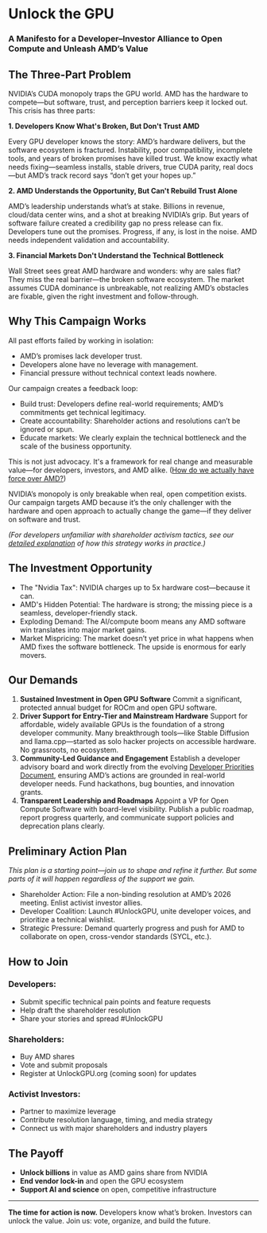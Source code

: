 # Unlock the GPU 

### A Manifesto for a Developer–Investor Alliance to Open Compute and Unleash AMD’s Value

## The Three-Part Problem

NVIDIA’s CUDA monopoly traps the GPU world. AMD has the hardware to compete—but software, trust, and perception barriers keep it locked out. This crisis has three parts:

**1. Developers Know What's Broken, But Don't Trust AMD**

Every GPU developer knows the story: AMD’s hardware delivers, but the software ecosystem is fractured. Instability, poor compatibility, incomplete tools, and years of broken promises have killed trust. We know exactly what needs fixing—seamless installs, stable drivers, true CUDA parity, real docs—but AMD’s track record says “don’t get your hopes up.”

**2. AMD Understands the Opportunity, But Can't Rebuild Trust Alone**

AMD’s leadership understands what’s at stake. Billions in revenue, cloud/data center wins, and a shot at breaking NVIDIA’s grip. But years of software failure created a credibility gap no press release can fix. Developers tune out the promises. Progress, if any, is lost in the noise. AMD needs independent validation and accountability.

**3. Financial Markets Don't Understand the Technical Bottleneck**

Wall Street sees great AMD hardware and wonders: why are sales flat? They miss the real barrier—the broken software ecosystem. The market assumes CUDA dominance is unbreakable, not realizing AMD’s obstacles are fixable, given the right investment and follow-through.

## Why This Campaign Works

All past efforts failed by working in isolation:
- AMD’s promises lack developer trust.
- Developers alone have no leverage with management.
- Financial pressure without technical context leads nowhere.

Our campaign creates a feedback loop:
- Build trust: Developers define real-world requirements; AMD’s commitments get technical legitimacy.
- Create accountability: Shareholder actions and resolutions can’t be ignored or spun.
- Educate markets: We clearly explain the technical bottleneck and the scale of the business opportunity.

This is not just advocacy. It's a framework for real change and measurable value—for developers, investors, and AMD alike.
([How do we actually have force over AMD?](FAQ.md#actual-force))

NVIDIA’s monopoly is only breakable when real, open competition exists. Our campaign targets AMD because it’s the only challenger with the hardware and open approach to actually change the game—if they deliver on software and trust.

*(For developers unfamiliar with shareholder activism tactics, see our [detailed explanation](/shareholder-activism) of how this strategy works in practice.)*

## The Investment Opportunity

- The "Nvidia Tax": NVIDIA charges up to 5x hardware cost—because it can.
- AMD's Hidden Potential: The hardware is strong; the missing piece is a seamless, developer-friendly stack.
- Exploding Demand: The AI/compute boom means any AMD software win translates into major market gains.
- Market Mispricing: The market doesn’t yet price in what happens when AMD fixes the software bottleneck. The upside is enormous for early movers. 

## Our Demands

1. **Sustained Investment in Open GPU Software**
Commit a significant, protected annual budget for ROCm and open GPU software.
2. **Driver Support for Entry-Tier and Mainstream Hardware**
Support for affordable, widely available GPUs is the foundation of a strong developer community. Many breakthrough tools—like Stable Diffusion and llama.cpp—started as solo hacker projects on accessible hardware. No grassroots, no ecosystem.
3. **Community-Led Guidance and Engagement**
Establish a developer advisory board and work directly from the evolving [Developer Priorities Document](https://github.com/UnlockGPU/UnlockGPUWeb/blob/main/Priorities.md), ensuring AMD’s actions are grounded in real-world developer needs. Fund hackathons, bug bounties, and innovation grants.
4. **Transparent Leadership and Roadmaps**
Appoint a VP for Open Compute Software with board-level visibility. Publish a public roadmap, report progress quarterly, and communicate support policies and deprecation plans clearly.


## Preliminary Action Plan

*This plan is a starting point—join us to shape and refine it further. But some parts of it will happen regardless of the support we gain.*
- Shareholder Action: File a non-binding resolution at AMD’s 2026 meeting. Enlist activist investor allies.
- Developer Coalition: Launch #UnlockGPU, unite developer voices, and prioritize a technical wishlist.
- Strategic Pressure: Demand quarterly progress and push for AMD to collaborate on open, cross-vendor standards (SYCL, etc.).

## How to Join

### Developers:
- Submit specific technical pain points and feature requests
- Help draft the shareholder resolution
- Share your stories and spread #UnlockGPU

### Shareholders:
- Buy AMD shares
- Vote and submit proposals
- Register at UnlockGPU.org (coming soon) for updates

### Activist Investors:
- Partner to maximize leverage
- Contribute resolution language, timing, and media strategy
- Connect us with major shareholders and industry players


## The Payoff
- **Unlock billions** in value as AMD gains share from NVIDIA
- **End vendor lock-in** and open the GPU ecosystem
- **Support AI and science** on open, competitive infrastructure

---
**The time for action is now.** Developers know what’s broken. Investors can unlock the value. Join us: vote, organize, and build the future.

